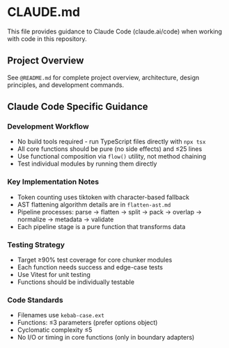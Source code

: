 # CLAUDE.md

This file provides guidance to Claude Code (claude.ai/code) when working with code in this repository.

## Project Overview

See `@README.md` for complete project overview, architecture, design principles, and development commands.

## Claude Code Specific Guidance

### Development Workflow
- No build tools required - run TypeScript files directly with `npx tsx`
- All core functions should be pure (no side effects) and ≤25 lines
- Use functional composition via `flow()` utility, not method chaining
- Test individual modules by running them directly

### Key Implementation Notes
- Token counting uses tiktoken with character-based fallback
- AST flattening algorithm details are in `flatten-ast.md`
- Pipeline processes: parse → flatten → split → pack → overlap → normalize → metadata → validate
- Each pipeline stage is a pure function that transforms data

### Testing Strategy
- Target ≥90% test coverage for core chunker modules
- Each function needs success and edge-case tests
- Use Vitest for unit testing
- Functions should be individually testable

### Code Standards
- Filenames use `kebab-case.ext`
- Functions: ≤3 parameters (prefer options object)
- Cyclomatic complexity ≤5
- No I/O or timing in core functions (only in boundary adapters)